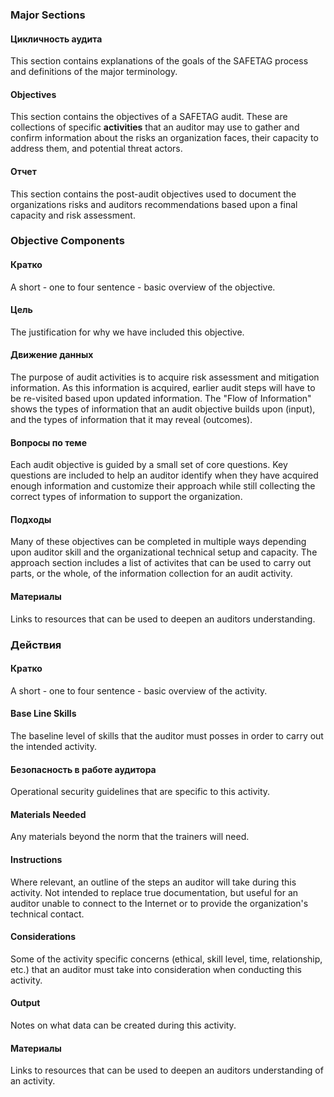 
### Major Sections

#### Цикличность аудита

This section contains explanations of the goals of the SAFETAG process and definitions of the major terminology.

#### Objectives

This section contains the objectives of a SAFETAG audit. These are collections of specific **activities** that an auditor may use to gather and confirm information about the risks an organization faces,  their capacity to address them, and potential threat actors.

#### Отчет

This section contains the post-audit objectives used to document the organizations risks and auditors recommendations based upon a final capacity and risk assessment.



### Objective Components

#### Кратко

A short - one to four sentence - basic overview of the objective.

#### Цель

The justification for why we have included this objective.

#### Движение данных

The purpose of audit activities is to acquire risk assessment and mitigation information. As this information is acquired, earlier audit steps will have to be re-visited based upon updated information. The "Flow of Information" shows the types of information that an audit objective builds upon (input), and the types of information that it may reveal (outcomes).

#### Вопросы по теме

Each audit objective is guided by a small set of core questions. Key questions are included to help an auditor identify when they have acquired enough information and customize their approach while still collecting the correct types of information to support the organization.

#### Подходы

Many of these objectives can be completed in multiple ways depending upon auditor skill and the organizational technical setup and capacity. The approach section includes a list of activites that can be used to carry out parts, or the whole, of the information collection for an audit activity.

#### Материалы

Links to resources that can be used to deepen an auditors understanding.




### Действия

#### Кратко

A short - one to four sentence - basic overview of the activity.

#### Base Line Skills

The baseline level of skills that the auditor must posses in order to carry out the intended activity.

#### Безопасность в работе аудитора

Operational security guidelines that are specific to this activity.

#### Materials Needed

Any materials beyond the norm that the trainers will need.

#### Instructions

Where relevant, an outline of the steps an auditor will take during this activity.  Not intended to replace true documentation, but useful for an auditor unable to connect to the Internet or to provide the organization's technical contact.

#### Considerations

Some of the activity specific concerns (ethical, skill level,  time, relationship, etc.) that an auditor must take into consideration when conducting this activity.

#### Output

Notes on what data can be created during this activity.

#### Материалы

Links to resources that can be used to deepen an auditors understanding of an activity.
